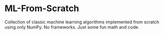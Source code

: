 # ML-From-Scratch
Collection of classic machine learning algorithms implemented from scratch using only NumPy. No frameworks. Just some fun math and code.

